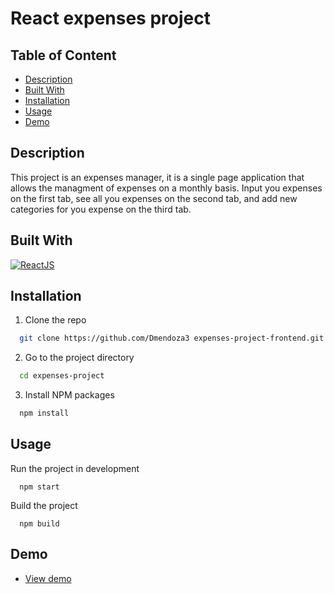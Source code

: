 # React expenses project 

## Table of Content

- [Description](#description)
- [Built With](#built-with)
- [Installation](#installation)
- [Usage](#usage)
- [Demo](#demo)


## Description

This project is an expenses manager, it is a single page application that allows the managment of expenses on a monthly basis. Input you expenses on the first tab, see all you expenses on the second tab, and add new categories for you expense on the third tab.

## Built With

[![ReactJS](https://img.shields.io/badge/React.js-20232A?style=for-the-badge&logo=react&logoColor=61DAFB)](https://reactjs.org)


## Installation

1. Clone the repo

```sh
  git clone https://github.com/Dmendoza3 expenses-project-frontend.git ./expenses-project
```

2. Go to the project directory

```sh
  cd expenses-project
```

3. Install NPM packages

```sh
  npm install
```

## Usage

Run the project in development

```npm
  npm start
```

Build the project

```npm
  npm build
```

## Demo

- [View demo](https://expenses-project-frontend.herokuapp.com/)
